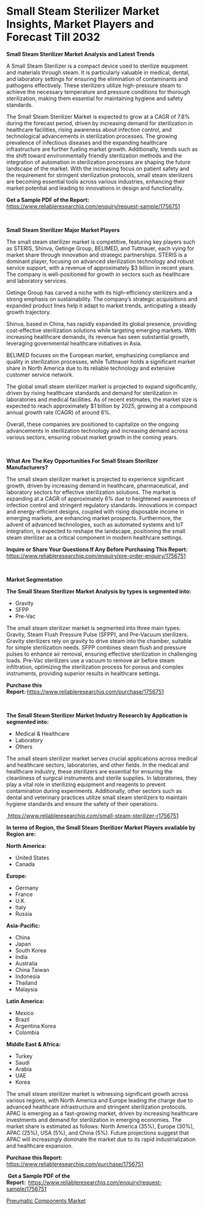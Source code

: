 <p><h1>Small Steam Sterilizer Market Insights, Market Players and Forecast Till 2032</h1></p><p><strong>Small Steam Sterilizer Market Analysis and Latest Trends</strong></p>
<p><p>A Small Steam Sterilizer is a compact device used to sterilize equipment and materials through steam. It is particularly valuable in medical, dental, and laboratory settings for ensuring the elimination of contaminants and pathogens effectively. These sterilizers utilize high-pressure steam to achieve the necessary temperature and pressure conditions for thorough sterilization, making them essential for maintaining hygiene and safety standards.</p><p>The Small Steam Sterilizer Market is expected to grow at a CAGR of 7.8% during the forecast period, driven by increasing demand for sterilization in healthcare facilities, rising awareness about infection control, and technological advancements in sterilization processes. The growing prevalence of infectious diseases and the expanding healthcare infrastructure are further fueling market growth. Additionally, trends such as the shift toward environmentally friendly sterilization methods and the integration of automation in sterilization processes are shaping the future landscape of the market. With the increasing focus on patient safety and the requirement for stringent sterilization protocols, small steam sterilizers are becoming essential tools across various industries, enhancing their market potential and leading to innovations in design and functionality.</p></p>
<p><strong>Get a Sample PDF of the Report:&nbsp;</strong> <a href="https://www.reliableresearchiq.com/enquiry/request-sample/1756751?utm_campaign=2237&utm_medium=2&utm_source=Github&utm_content=ia&utm_term=18022025&utm_id=small-steam-sterilizer">https://www.reliableresearchiq.com/enquiry/request-sample/1756751</a></p>
<p>&nbsp;</p>
<p><strong>Small Steam Sterilizer Major Market Players</strong></p>
<p><p>The small steam sterilizer market is competitive, featuring key players such as STERIS, Shinva, Getinge Group, BELIMED, and Tuttnauer, each vying for market share through innovation and strategic partnerships. STERIS is a dominant player, focusing on advanced sterilization technology and robust service support, with a revenue of approximately $3 billion in recent years. The company is well-positioned for growth in sectors such as healthcare and laboratory services.</p><p>Getinge Group has carved a niche with its high-efficiency sterilizers and a strong emphasis on sustainability. The company’s strategic acquisitions and expanded product lines help it adapt to market trends, anticipating a steady growth trajectory. </p><p>Shinva, based in China, has rapidly expanded its global presence, providing cost-effective sterilization solutions while targeting emerging markets. With increasing healthcare demands, its revenue has seen substantial growth, leveraging governmental healthcare initiatives in Asia.</p><p>BELIMED focuses on the European market, emphasizing compliance and quality in sterilization processes, while Tuttnauer holds a significant market share in North America due to its reliable technology and extensive customer service network.</p><p>The global small steam sterilizer market is projected to expand significantly, driven by rising healthcare standards and demand for sterilization in laboratories and medical facilities. As of recent estimates, the market size is expected to reach approximately $1 billion by 2025, growing at a compound annual growth rate (CAGR) of around 6%.</p><p>Overall, these companies are positioned to capitalize on the ongoing advancements in sterilization technology and increasing demand across various sectors, ensuring robust market growth in the coming years.</p></p>
<p>&nbsp;</p>
<p><strong>What Are The Key Opportunities For Small Steam Sterilizer Manufacturers?</strong></p>
<p><p>The small steam sterilizer market is projected to experience significant growth, driven by increasing demand in healthcare, pharmaceutical, and laboratory sectors for effective sterilization solutions. The market is expanding at a CAGR of approximately 6% due to heightened awareness of infection control and stringent regulatory standards. Innovations in compact and energy-efficient designs, coupled with rising disposable income in emerging markets, are enhancing market prospects. Furthermore, the advent of advanced technologies, such as automated systems and IoT integration, is expected to reshape the landscape, positioning the small steam sterilizer as a critical component in modern healthcare settings.</p></p>
<p><strong>Inquire or Share Your Questions If Any Before Purchasing This Report:</strong> <a href="https://www.reliableresearchiq.com/enquiry/pre-order-enquiry/1756751?utm_campaign=2237&utm_medium=2&utm_source=Github&utm_content=ia&utm_term=18022025&utm_id=small-steam-sterilizer">https://www.reliableresearchiq.com/enquiry/pre-order-enquiry/1756751</a></p>
<p>&nbsp;</p>
<p><strong>Market Segmentation</strong></p>
<p><strong>The Small Steam Sterilizer Market Analysis by types is segmented into:</strong></p>
<p><ul><li>Gravity</li><li>SFPP</li><li>Pre-Vac</li></ul></p>
<p><p>The small steam sterilizer market is segmented into three main types: Gravity, Steam Flush Pressure Pulse (SFPP), and Pre-Vacuum sterilizers. Gravity sterilizers rely on gravity to drive steam into the chamber, suitable for simple sterilization needs. SFPP combines steam flush and pressure pulses to enhance air removal, ensuring effective sterilization in challenging loads. Pre-Vac sterilizers use a vacuum to remove air before steam infiltration, optimizing the sterilization process for porous and complex instruments, providing superior results in healthcare settings.</p></p>
<p><strong>Purchase this Report:&nbsp;</strong><a href="https://www.reliableresearchiq.com/purchase/1756751?utm_campaign=2237&utm_medium=2&utm_source=Github&utm_content=ia&utm_term=18022025&utm_id=small-steam-sterilizer">https://www.reliableresearchiq.com/purchase/1756751</a></p>
<p>&nbsp;</p>
<p><strong>The Small Steam Sterilizer Market Industry Research by Application is segmented into:</strong></p>
<p><ul><li>Medical & Healthcare</li><li>Laboratory</li><li>Others</li></ul></p>
<p><p>The small steam sterilizer market serves crucial applications across medical and healthcare sectors, laboratories, and other fields. In the medical and healthcare industry, these sterilizers are essential for ensuring the cleanliness of surgical instruments and sterile supplies. In laboratories, they play a vital role in sterilizing equipment and reagents to prevent contamination during experiments. Additionally, other sectors such as dental and veterinary practices utilize small steam sterilizers to maintain hygiene standards and ensure the safety of their operations.</p></p>
<p><a href="https://www.reliableresearchiq.com/small-steam-sterilizer-r1756751?utm_campaign=2237&utm_medium=2&utm_source=Github&utm_content=ia&utm_term=18022025&utm_id=small-steam-sterilizer">&nbsp;https://www.reliableresearchiq.com/small-steam-sterilizer-r1756751</a></p>
<p><strong>In terms of Region, the Small Steam Sterilizer Market Players available by Region are:</strong></p>
<p>
    <p> <strong> North America: </strong>
        <ul>
            <li>United States</li>
            <li>Canada</li>
        </ul>
        </p> 
    <p> <strong> Europe: </strong>
        <ul>
            <li>Germany</li>
            <li>France</li>
            <li>U.K.</li>
            <li>Italy</li>
            <li>Russia</li>
        </ul>
        </p> 
    <p> <strong> Asia-Pacific: </strong>
        <ul>
            <li>China</li>
            <li>Japan</li>
            <li>South Korea</li>
            <li>India</li>
            <li>Australia</li>
            <li>China Taiwan</li>
            <li>Indonesia</li>
            <li>Thailand</li>
            <li>Malaysia</li>
        </ul>
        </p> 
    <p> <strong> Latin America: </strong>
        <ul>
            <li>Mexico</li>
            <li>Brazil</li>
            <li>Argentina Korea</li>
            <li>Colombia</li>
        </ul>
        </p> 
    <p> <strong> Middle East & Africa: </strong>
        <ul>
            <li>Turkey</li>
            <li>Saudi</li>
            <li>Arabia</li>
            <li>UAE</li>
            <li>Korea</li>
        </ul>
    </p>
    </p>
<p><p>The small steam sterilizer market is witnessing significant growth across various regions, with North America and Europe leading the charge due to advanced healthcare infrastructure and stringent sterilization protocols. APAC is emerging as a fast-growing market, driven by increasing healthcare investments and demand for sterilization in emerging economies. The market share is estimated as follows: North America (35%), Europe (30%), APAC (25%), USA (5%), and China (5%). Future projections suggest that APAC will increasingly dominate the market due to its rapid industrialization and healthcare expansion.</p></p>
<p><strong>Purchase this Report: </strong><a href="https://www.reliableresearchiq.com/purchase/1756751?utm_campaign=2237&utm_medium=2&utm_source=Github&utm_content=ia&utm_term=18022025&utm_id=small-steam-sterilizer">https://www.reliableresearchiq.com/purchase/1756751</a></p>
<p>&nbsp;<strong>Get a Sample PDF of the Report:&nbsp;&nbsp;</strong><a href="https://www.reliableresearchiq.com/enquiry/request-sample/1756751?utm_campaign=2237&utm_medium=2&utm_source=Github&utm_content=ia&utm_term=18022025&utm_id=small-steam-sterilizer">https://www.reliableresearchiq.com/enquiry/request-sample/1756751</a></p>
<p><strong></strong></p>
<p><p><a href="https://github.com/comasnickie/Market-Research-Report-List-1/blob/main/pneumatic-components-market.md?utm_campaign=2237&utm_medium=2&utm_source=Github&utm_content=ia&utm_term=18022025&utm_id=small-steam-sterilizer">Pneumatic Components Market</a></p></p>